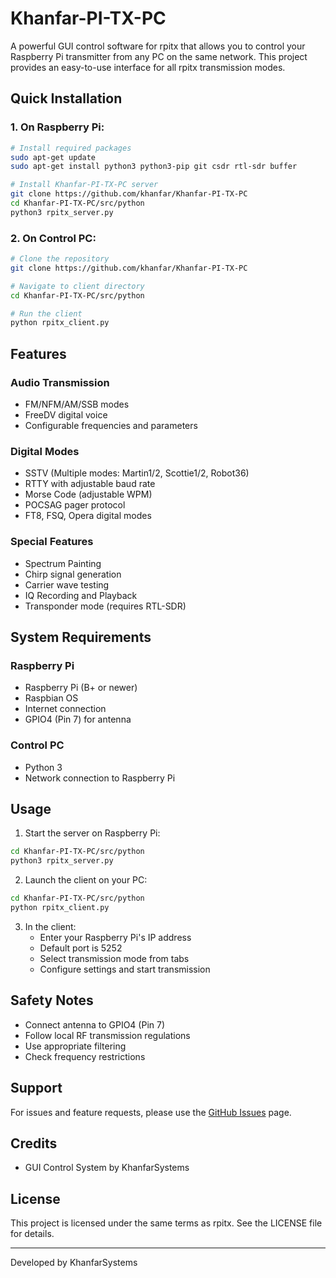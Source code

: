 # Khanfar-PI-TX-PC

A powerful GUI control software for rpitx that allows you to control your Raspberry Pi transmitter from any PC on the same network. This project provides an easy-to-use interface for all rpitx transmission modes.

## Quick Installation

### 1. On Raspberry Pi:
```bash
# Install required packages
sudo apt-get update
sudo apt-get install python3 python3-pip git csdr rtl-sdr buffer

# Install Khanfar-PI-TX-PC server
git clone https://github.com/khanfar/Khanfar-PI-TX-PC
cd Khanfar-PI-TX-PC/src/python
python3 rpitx_server.py
```

### 2. On Control PC:
```bash
# Clone the repository
git clone https://github.com/khanfar/Khanfar-PI-TX-PC

# Navigate to client directory
cd Khanfar-PI-TX-PC/src/python

# Run the client
python rpitx_client.py
```

## Features

### Audio Transmission
- FM/NFM/AM/SSB modes
- FreeDV digital voice
- Configurable frequencies and parameters

### Digital Modes
- SSTV (Multiple modes: Martin1/2, Scottie1/2, Robot36)
- RTTY with adjustable baud rate
- Morse Code (adjustable WPM)
- POCSAG pager protocol
- FT8, FSQ, Opera digital modes

### Special Features
- Spectrum Painting
- Chirp signal generation
- Carrier wave testing
- IQ Recording and Playback
- Transponder mode (requires RTL-SDR)

## System Requirements

### Raspberry Pi
- Raspberry Pi (B+ or newer)
- Raspbian OS
- Internet connection
- GPIO4 (Pin 7) for antenna

### Control PC
- Python 3
- Network connection to Raspberry Pi

## Usage

1. Start the server on Raspberry Pi:
```bash
cd Khanfar-PI-TX-PC/src/python
python3 rpitx_server.py
```

2. Launch the client on your PC:
```bash
cd Khanfar-PI-TX-PC/src/python
python rpitx_client.py
```

3. In the client:
   - Enter your Raspberry Pi's IP address
   - Default port is 5252
   - Select transmission mode from tabs
   - Configure settings and start transmission

## Safety Notes
- Connect antenna to GPIO4 (Pin 7)
- Follow local RF transmission regulations
- Use appropriate filtering
- Check frequency restrictions

## Support
For issues and feature requests, please use the [GitHub Issues](https://github.com/khanfar/Khanfar-PI-TX-PC/issues) page.

## Credits
- GUI Control System by KhanfarSystems

## License
This project is licensed under the same terms as rpitx. See the LICENSE file for details.

---
Developed by KhanfarSystems
